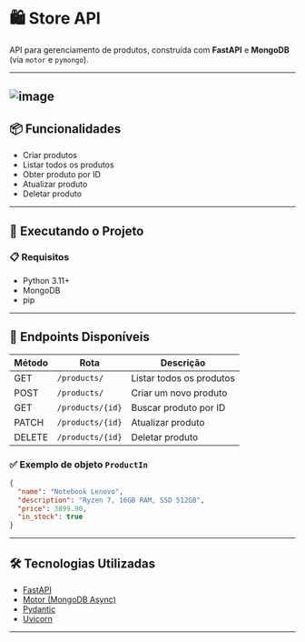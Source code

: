 # 🛍️ Store API

API para gerenciamento de produtos, construída com **FastAPI** e **MongoDB** (via `motor` e `pymongo`).

---
![image](https://github.com/user-attachments/assets/889c9fd9-b612-465a-84f1-2cfe0a4e8bcb)
---
## 📦 Funcionalidades

- Criar produtos
- Listar todos os produtos
- Obter produto por ID
- Atualizar produto
- Deletar produto

---

## 🚀 Executando o Projeto

### 📋 Requisitos

- Python 3.11+
- MongoDB
- pip

---

## 🧪 Endpoints Disponíveis

| Método | Rota             | Descrição               |
|--------|------------------|-------------------------|
| GET    | `/products/`     | Listar todos os produtos |
| POST   | `/products/`     | Criar um novo produto    |
| GET    | `/products/{id}` | Buscar produto por ID    |
| PATCH  | `/products/{id}` | Atualizar produto        |
| DELETE | `/products/{id}` | Deletar produto          |

### ✅ Exemplo de objeto `ProductIn`

```json
{
  "name": "Notebook Lenovo",
  "description": "Ryzen 7, 16GB RAM, SSD 512GB",
  "price": 3899.90,
  "in_stock": true
}
```

---

## 🛠️ Tecnologias Utilizadas

- [FastAPI](https://fastapi.tiangolo.com/)
- [Motor (MongoDB Async)](https://motor.readthedocs.io/)
- [Pydantic](https://docs.pydantic.dev/)
- [Uvicorn](https://www.uvicorn.org/)

---
